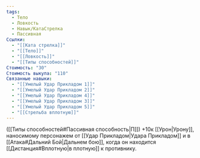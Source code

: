 ```yaml
---
tags:
  - Тело
  - Ловкость
  - Навык/КатаСтрелка
  - Пассивная
Ссылки:
  - "[[Ката стрелка]]"
  - "[[Тело]]"
  - "[[Ловкость]]"
  - "[[Типы способностей]]"
Стоимость: "30"
Стоимость выкупа: "110"
Связанные навыки:
  - "[[Умелый Удар Прикладом 1]]"
  - "[[Умелый Удар Прикладом 2]]"
  - "[[Умелый Удар Прикладом 4]]"
  - "[[Умелый Удар Прикладом 3]]"
  - "[[Умелый Удар Прикладом 5]]"
  - "[[Стрельба вплотную]]"
---
```

([[Типы способностей#Пассивная способность|П]]) +10к [[Урон|Урону]], наносимому персонажем от [[Удар Прикладом|Удара Прикладом]] и в [[Атака#Дальний Бой|Дальнем бою]], когда он находится [[Дистанция#Вплотную|в плотную]] к противнику. 